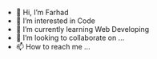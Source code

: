 - 👋 Hi, I’m Farhad
- 👀 I’m interested in Code
- 🌱 I’m currently learning Web Developing
- 💞️ I’m looking to collaborate on ...
- 📫 How to reach me ...

<!---
farhadscreation/farhadscreation is a ✨ special ✨ repository because its `README.md` (this file) appears on your GitHub profile.
You can click the Preview link to take a look at your changes.
--->

